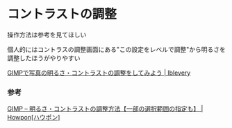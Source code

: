 # コントラストの調整

操作方法は参考を見てほしい

個人的にはコントラスの調整画面にある"この設定をレベルで調整"から明るさを調整したほうがやりやすい

[GIMPで写真の明るさ・コントラストの調整をしてみよう \| lblevery](https://lblevery.com/sfn/create/gimp-howto/gimp-contrast-adjustment/#:~:text=GIMP%E3%81%A7%E6%98%8E%E3%82%8B%E3%81%95%E3%82%84%E3%82%B3%E3%83%B3%E3%83%88%E3%83%A9%E3%82%B9%E3%83%88,%E5%8B%95%E3%81%8B%E3%81%99%E3%81%A8%E6%9A%97%E3%81%8F%E3%81%AA%E3%82%8A%E3%81%BE%E3%81%99%E3%80%82)

### 参考

[GIMP – 明るさ・コントラストの調整方法【一部の選択範囲の指定も】 \| Howpon\[ハウポン\]](https://howpon.com/11821)
